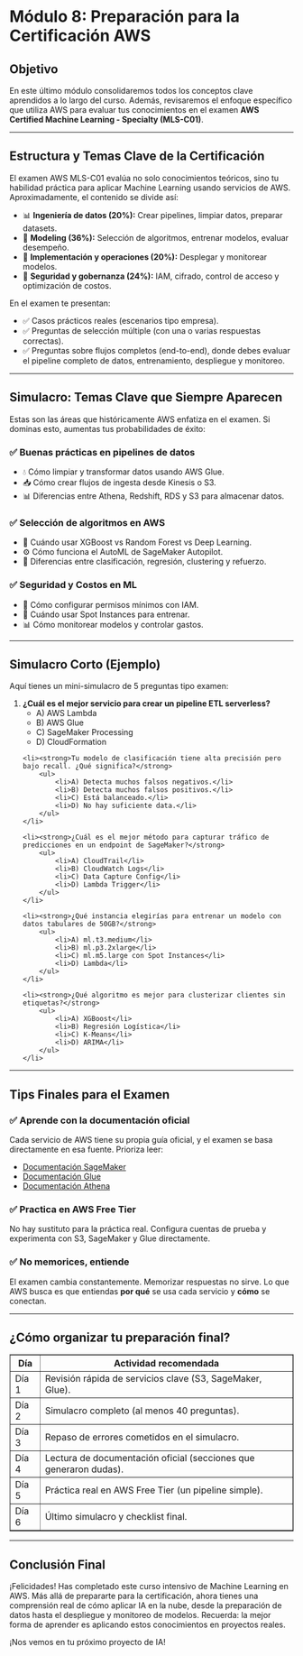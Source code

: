 <h1>Módulo 8: Preparación para la Certificación AWS</h1>

<h2>Objetivo</h2>
<p>En este último módulo consolidaremos todos los conceptos clave aprendidos a lo largo del curso. Además, revisaremos el enfoque específico que utiliza AWS para evaluar tus conocimientos en el examen <strong>AWS Certified Machine Learning - Specialty (MLS-C01)</strong>.</p>

<hr>

<h2>Estructura y Temas Clave de la Certificación</h2>
<p>El examen AWS MLS-C01 evalúa no solo conocimientos teóricos, sino tu habilidad práctica para aplicar Machine Learning usando servicios de AWS. 
Aproximadamente, el contenido se divide así:</p>
<ul>
    <li>📊 <strong>Ingeniería de datos (20%):</strong> Crear pipelines, limpiar datos, preparar datasets.</li>
    <li>🤖 <strong>Modeling (36%):</strong> Selección de algoritmos, entrenar modelos, evaluar desempeño.</li>
    <li>🚀 <strong>Implementación y operaciones (20%):</strong> Desplegar y monitorear modelos.</li>
    <li>🔐 <strong>Seguridad y gobernanza (24%):</strong> IAM, cifrado, control de acceso y optimización de costos.</li>
</ul>

<p>En el examen te presentan:</p>
<ul>
    <li>✅ Casos prácticos reales (escenarios tipo empresa).</li>
    <li>✅ Preguntas de selección múltiple (con una o varias respuestas correctas).</li>
    <li>✅ Preguntas sobre flujos completos (end-to-end), donde debes evaluar el pipeline completo de datos, entrenamiento, despliegue y monitoreo.</li>
</ul>

<hr>

<h2>Simulacro: Temas Clave que Siempre Aparecen</h2>
<p>Estas son las áreas que históricamente AWS enfatiza en el examen. Si dominas esto, aumentas tus probabilidades de éxito:</p>
<h3>✅ Buenas prácticas en pipelines de datos</h3>
<ul>
    <li>💧 Cómo limpiar y transformar datos usando AWS Glue.</li>
    <li>📥 Cómo crear flujos de ingesta desde Kinesis o S3.</li>
    <li>📊 Diferencias entre Athena, Redshift, RDS y S3 para almacenar datos.</li>
</ul>

<h3>✅ Selección de algoritmos en AWS</h3>
<ul>
    <li>📂 Cuándo usar XGBoost vs Random Forest vs Deep Learning.</li>
    <li>⚙️ Cómo funciona el AutoML de SageMaker Autopilot.</li>
    <li>🤖 Diferencias entre clasificación, regresión, clustering y refuerzo.</li>
</ul>

<h3>✅ Seguridad y Costos en ML</h3>
<ul>
    <li>🔐 Cómo configurar permisos mínimos con IAM.</li>
    <li>💸 Cuándo usar Spot Instances para entrenar.</li>
    <li>📊 Cómo monitorear modelos y controlar gastos.</li>
</ul>

<hr>

<h2>Simulacro Corto (Ejemplo)</h2>
<p>Aquí tienes un mini-simulacro de 5 preguntas tipo examen:</p>

<ol>
    <li><strong>¿Cuál es el mejor servicio para crear un pipeline ETL serverless?</strong>
        <ul>
            <li>A) AWS Lambda</li>
            <li>B) AWS Glue</li>
            <li>C) SageMaker Processing</li>
            <li>D) CloudFormation</li>
        </ul>
    </li>

    <li><strong>Tu modelo de clasificación tiene alta precisión pero bajo recall. ¿Qué significa?</strong>
        <ul>
            <li>A) Detecta muchos falsos negativos.</li>
            <li>B) Detecta muchos falsos positivos.</li>
            <li>C) Está balanceado.</li>
            <li>D) No hay suficiente data.</li>
        </ul>
    </li>

    <li><strong>¿Cuál es el mejor método para capturar tráfico de predicciones en un endpoint de SageMaker?</strong>
        <ul>
            <li>A) CloudTrail</li>
            <li>B) CloudWatch Logs</li>
            <li>C) Data Capture Config</li>
            <li>D) Lambda Trigger</li>
        </ul>
    </li>

    <li><strong>¿Qué instancia elegirías para entrenar un modelo con datos tabulares de 50GB?</strong>
        <ul>
            <li>A) ml.t3.medium</li>
            <li>B) ml.p3.2xlarge</li>
            <li>C) ml.m5.large con Spot Instances</li>
            <li>D) Lambda</li>
        </ul>
    </li>

    <li><strong>¿Qué algoritmo es mejor para clusterizar clientes sin etiquetas?</strong>
        <ul>
            <li>A) XGBoost</li>
            <li>B) Regresión Logística</li>
            <li>C) K-Means</li>
            <li>D) ARIMA</li>
        </ul>
    </li>
</ol>

<hr>

<h2>Tips Finales para el Examen</h2>
<h3>✅ Aprende con la documentación oficial</h3>
<p>Cada servicio de AWS tiene su propia guía oficial, y el examen se basa directamente en esa fuente. Prioriza leer:</p>
<ul>
    <li><a href="https://docs.aws.amazon.com/sagemaker/" target="_blank">Documentación SageMaker</a></li>
    <li><a href="https://docs.aws.amazon.com/glue/" target="_blank">Documentación Glue</a></li>
    <li><a href="https://docs.aws.amazon.com/athena/" target="_blank">Documentación Athena</a></li>
</ul>

<h3>✅ Practica en AWS Free Tier</h3>
<p>No hay sustituto para la práctica real. Configura cuentas de prueba y experimenta con S3, SageMaker y Glue directamente.</p>

<h3>✅ No memorices, entiende</h3>
<p>El examen cambia constantemente. Memorizar respuestas no sirve. Lo que AWS busca es que entiendas <strong>por qué</strong> se usa cada servicio y <strong>cómo</strong> se conectan.</p>

<hr>

<h2>¿Cómo organizar tu preparación final?</h2>
<table border="1">
<tr>
    <th>Día</th>
    <th>Actividad recomendada</th>
</tr>
<tr>
    <td>Día 1</td>
    <td>Revisión rápida de servicios clave (S3, SageMaker, Glue).</td>
</tr>
<tr>
    <td>Día 2</td>
    <td>Simulacro completo (al menos 40 preguntas).</td>
</tr>
<tr>
    <td>Día 3</td>
    <td>Repaso de errores cometidos en el simulacro.</td>
</tr>
<tr>
    <td>Día 4</td>
    <td>Lectura de documentación oficial (secciones que generaron dudas).</td>
</tr>
<tr>
    <td>Día 5</td>
    <td>Práctica real en AWS Free Tier (un pipeline simple).</td>
</tr>
<tr>
    <td>Día 6</td>
    <td>Último simulacro y checklist final.</td>
</tr>
</table>

<hr>

<h2>Conclusión Final</h2>
<p>¡Felicidades! Has completado este curso intensivo de Machine Learning en AWS. 
Más allá de prepararte para la certificación, ahora tienes una comprensión real de cómo aplicar IA en la nube, desde la preparación de datos hasta el despliegue y monitoreo de modelos. 
Recuerda: la mejor forma de aprender es aplicando estos conocimientos en proyectos reales.</p>
<p>¡Nos vemos en tu próximo proyecto de IA!</p>
